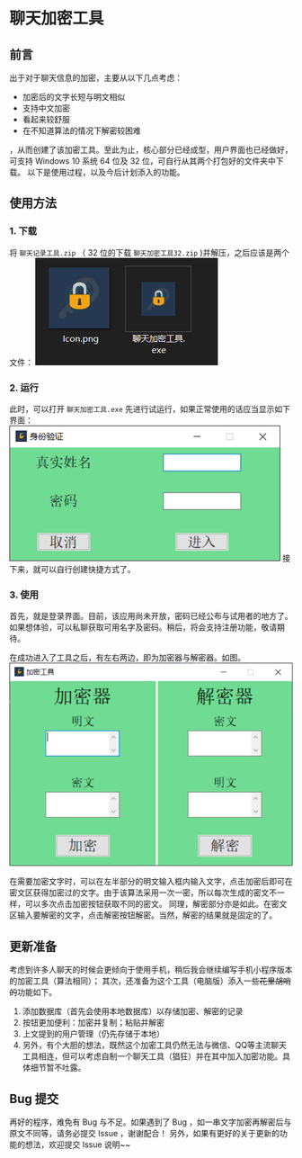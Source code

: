 # 聊天加密工具

## 前言
出于对于聊天信息的加密，主要从以下几点考虑：
 - 加密后的文字长短与明文相似
 - 支持中文加密
 - 看起来较舒服
 - 在不知道算法的情况下解密较困难

，从而创建了该加密工具。至此为止，核心部分已经成型，用户界面也已经做好，可支持 Windows 10 系统 64 位及 32 位，可自行从其两个打包好的文件夹中下载。
以下是使用过程，以及今后计划添入的功能。

## 使用方法

### 1. 下载
将 `聊天记录工具.zip` （ 32 位的下载 `聊天加密工具32.zip` )并解压，之后应该是两个文件：
![img.png](img.png)

### 2. 运行
此时，可以打开 `聊天加密工具.exe` 先进行试运行，如果正常使用的话应当显示如下界面：
![img_1.png](img_1.png)
接下来，就可以自行创建快捷方式了。

### 3. 使用
首先，就是登录界面。目前，该应用尚未开放，密码已经公布与试用者的地方了。如果想体验，可以私聊获取可用名字及密码。稍后，将会支持注册功能，敬请期待。

在成功进入了工具之后，有左右两边，即为加密器与解密器。如图。
![img_2.png](img_2.png)

在需要加密文字时，可以在左半部分的明文输入框内输入文字，点击加密后即可在密文区获得加密过的文字。由于该算法采用一次一密，所以每次生成的密文不一样，可以多次点击加密按钮获取不同的密文。
同理，解密部分亦是如此。在密文区输入要解密的文字，点击解密按钮解密。当然，解密的结果就是固定的了。

## 更新准备
考虑到许多人聊天的时候会更倾向于使用手机，稍后我会继续编写手机小程序版本的加密工具（算法相同）；
其次，还准备为这个工具（电脑版）添入一些~~花里胡哨的~~功能如下。
1. 添加数据库（首先会使用本地数据库）以存储加密、解密的记录
2. 按钮更加便利：加密并复制；粘贴并解密
3. 上文提到的用户管理（仍先存储于本地）
4. 另外，有个大胆的想法，既然这个加密工具仍然无法与微信、QQ等主流聊天工具相连，但可以考虑自制一个聊天工具（猖狂）并在其中加入加密功能。具体细节暂不吐露。

## Bug 提交
再好的程序，难免有 Bug 与不足。如果遇到了 Bug ，如一串文字加密再解密后与原文不同等，请务必提交 Issue ，谢谢配合！
另外，如果有更好的关于更新的功能的想法，欢迎提交 Issue 说明~~
